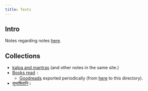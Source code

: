 ```yaml
---
title: Texts
---
```



## Intro
Notes regarding notes [here](/notes/artha/skills/learning/notes/).

## Collections
- [kalpa and mantras](/saMskAra/) (and other notes in the same site.)
- [Books read](https://docs.google.com/spreadsheet/pub?key=0Al_QBT-hoqqVdHMtUFljMTRVQzBxSlRBb1M4dDBQVnc&gid=1) ।
  - [Goodreads](https://www.goodreads.com/vishvasv) exported periodically (from [here](https://www.goodreads.com/review/import) to this directory).
- [सुभाषितानि](https://docs.google.com/spreadsheets/d/18HwdEp49UdRe1l4Lk2pM73xIs9ulBKyDE3BW32vMKyc/edit?usp=sharing)।
